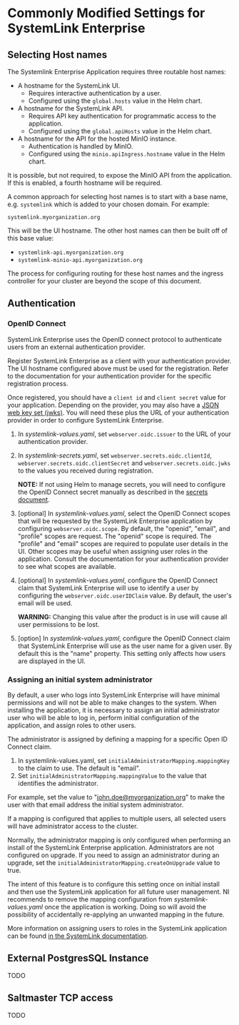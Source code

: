 # Commonly Modified Settings for SystemLink Enterprise

## Selecting Host names

The Systemlink Enterprise Application requires three routable host names:

- A hostname for the SystemLink UI.
    - Requires interactive authentication by a user.
    - Configured using the `global.hosts` value in the Helm chart.
- A hostname for the SystemLink API.
    - Requires API key authentication for programmatic access to the application.
    - Configured using the `global.apiHosts` value in the Helm chart.
- A hostname for the API for the hosted MinIO instance.
    - Authentication is handled by MinIO.
    - Configured using the `minio.apiIngress.hostname` value in the Helm chart.

It is possible, but not required, to expose the MinIO API from the application. If this is enabled, a fourth hostname will be required.

A common approach for selecting host names is to start with a base name, e.g. `systemlink` which is added to your chosen domain. For example:

`systemlink.myorganization.org`

This will be the UI hostname. The other host names can then be built off of this base value:

- `systemlink-api.myorganization.org`
- `systemlink-minio-api.myorganization.org`

The process for configuring routing for these host names and the ingress controller for your cluster are beyond the scope of this document.

## Authentication

### OpenID Connect

SystemLink Enterprise uses the OpenID connect protocol to authenticate users from an external authentication provider.

Register SystemLink Enterprise as a client with your authentication provider. The UI hostname configured above must be used for the registration. Refer to the documentation for your authentication provider for the specific registration process.

Once registered, you should have a `client id` and `client secret` value for your application. Depending on the provider, you may also have a [JSON web key set (jwks)](https://datatracker.ietf.org/doc/html/rfc7517#section-5). You will need these plus the URL of your authentication provider in order to configure SystemLink Enterprise.

1. In _systemlink-values.yaml_, set `webserver.oidc.issuer` to the URL of your authentication provider.
2. In _systemlink-secrets.yaml_, set `webserver.secrets.oidc.clientId`, `webserver.secrets.oidc.clientSecret` and `webserver.secrets.oidc.jwks` to the values you received during registration.

    **NOTE:** If not using Helm to manage secrets, you will need to configure the OpenID Connect secret manually as described in the [secrets document](../secrets/secrets.md).

3. \[optional\] In _systemlink-values.yaml_, select the OpenID Connect scopes that will be requested by the SystemLink Enterprise application by configuring `webserver.oidc.scope`. By default, the "openid", "email", and "profile" scopes are request. The "openid" scope is required. The "profile" and "email" scopes are required to populate user details in the UI. Other scopes may be useful when assigning user roles in the application. Consult the documentation for your authentication provider to see what scopes are available.

4. \[optional\] In _systemlink-values.yaml_, configure the OpenID Connect claim that SystemLink Enterprise will use to identify a user by configuring the `webserver.oidc.userIDClaim` value. By default, the user's email will be used.

    **WARNING:** Changing this value after the product is in use will cause all user permissions to be lost.

5. \[option\] In _systemlink-values.yaml_, configure the OpenID Connect claim that SystemLink Enterprise will use as the user name for a given user. By default this is the "name" property. This setting only affects how users are displayed in the UI.

### Assigning an initial system administrator

By default, a user who logs into SystemLink Enterprise will have minimal permissions and will not be able to make changes to the system. When installing the application, it is necessary to assign an initial administrator user who will be able to log in, perform initial configuration of the application, and assign roles to other users.

The administrator is assigned by defining a mapping for a specific Open ID Connect claim.

1. In systemlink-values.yaml, set `initialAdministratorMapping.mappingKey` to the claim to use. The default is "email".
2. Set `initialAdministratorMapping.mappingValue` to the value that identifies the administrator.

For example, set the value to "john.doe@myorganization.org" to make the user with that email address the initial system administrator.

If a mapping is configured that applies to multiple users, all selected users will have administrator access to the cluster.

Normally, the administrator mapping is only configured when performing an install of the SystemLink Enterprise application. Administrators are not configured on upgrade. If you need to assign an administrator during an upgrade, set the `initialAdministratorMapping.createOnUpgrade` value to true.

The intent of this feature is to configure this setting once on initial install and then use the SystemLink application for all future user management. NI recommends to remove the mapping configuration from _systemlink-values.yaml_ once the application is working. Doing so will avoid the possibility of accidentally re-applying an unwanted mapping in the future.

More information on assigning users to roles in the SystemLink application can be found [in the SystemLink documentation](https://www.ni.com/documentation/en/systemlink/latest/setup/mapping-roles/).

## External PostgresSQL Instance

TODO

## Saltmaster TCP access

TODO
